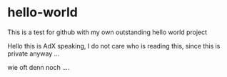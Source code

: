 # hello-world
This is a test for github with my own outstanding hello world project

Hello this is AdX speaking, I do not care who is reading this, since this is private anyway ...

wie oft denn noch ....